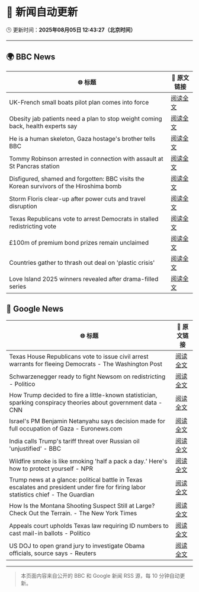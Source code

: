 # 🧠 新闻自动更新

🕒 更新时间：**2025年08月05日 12:43:27（北京时间）**

---

## 🌍 BBC News

| 🌐 标题 | 🔗 原文链接 |
|--------|-------------|
| UK-French small boats pilot plan comes into force | [阅读全文](https://www.bbc.com/news/articles/cewykzegy4qo?at_medium=RSS&at_campaign=rss) |
| Obesity jab patients need a plan to stop weight coming back, health experts say | [阅读全文](https://www.bbc.com/news/articles/cwy3jg20j1ro?at_medium=RSS&at_campaign=rss) |
| He is a human skeleton, Gaza hostage's brother tells BBC | [阅读全文](https://www.bbc.com/news/articles/cewyk4ezeedo?at_medium=RSS&at_campaign=rss) |
| Tommy Robinson arrested in connection with assault at St Pancras station | [阅读全文](https://www.bbc.com/news/articles/crr2dpxxzz1o?at_medium=RSS&at_campaign=rss) |
| Disfigured, shamed and forgotten: BBC visits the Korean survivors of the Hiroshima bomb | [阅读全文](https://www.bbc.com/news/articles/cp8zlwd3e42o?at_medium=RSS&at_campaign=rss) |
| Storm Floris clear-up after power cuts and travel disruption | [阅读全文](https://www.bbc.com/news/articles/c0j9g25q5eyo?at_medium=RSS&at_campaign=rss) |
| Texas Republicans vote to arrest Democrats in stalled redistricting vote | [阅读全文](https://www.bbc.com/news/articles/c93dkwnx94ro?at_medium=RSS&at_campaign=rss) |
| £100m of premium bond prizes remain unclaimed | [阅读全文](https://www.bbc.com/news/articles/ce3791ep6gko?at_medium=RSS&at_campaign=rss) |
| Countries gather to thrash out deal on 'plastic crisis' | [阅读全文](https://www.bbc.com/news/articles/cm2kem4plr5o?at_medium=RSS&at_campaign=rss) |
| Love Island 2025 winners revealed after drama-filled series | [阅读全文](https://www.bbc.com/news/articles/cewykzvj4glo?at_medium=RSS&at_campaign=rss) |

## 📰 Google News

| 🌐 标题 | 🔗 原文链接 |
|--------|-------------|
| Texas House Republicans vote to issue civil arrest warrants for fleeing Democrats - The Washington Post | [阅读全文](https://news.google.com/rss/articles/CBMioAFBVV95cUxOX1JHOWlreGhQcklOWVNlZDB4MTlKcm5ubzd4N1g3LXlYZ2VacXltdmVza0NscThNU2hmVTE5bjROY194eFpSQTRqU2x0dk5tN0FZWjdROC1rdTNQTi1NVF9UYmdueW44OHFCYzNSdU4tVlpPVFo0X2FBQUQxTUI4YXFiQjQtRzNVYjV5TUNBak42WTcySXZ4XzV4RUZObERF?oc=5) |
| Schwarzenegger ready to fight Newsom on redistricting - Politico | [阅读全文](https://news.google.com/rss/articles/CBMijgFBVV95cUxNRnBXNlFHOHhyZUF2alZrWlNnQTRleDBRbGF6bVA1eWJXbEpFQzdPdEk3OVh0b3d6ajZVUGRzRkdYRnU3dlF1ZWs3R09SMU4xcndSUHJLNDAtVUpzNzliOC1zbkZ4V1VBR1pyc3pyQ2ZqWmFzdm1DVzZzUG00QlBMQi1veWU5TEJDUndzVURn?oc=5) |
| How Trump decided to fire a little-known statistician, sparking conspiracy theories about government data - CNN | [阅读全文](https://news.google.com/rss/articles/CBMihAFBVV95cUxNS0NYbUZ2a1F4Q1J3eEltSHBhMkRBSGVEaGdfSnFJTHlJVy1wSzRMZDRRVndxWWFWaDMwNXhpS09KNDJMb18wVXhuUGFpYlVEdHBucmNFTmFZWEo0TjhBTm9QekpMMnFla1RIcmZINVI4VTlqVGRRNTYwTE5pdnZiM083TnPSAYoBQVVfeXFMTWlpM0tzLUdvT3FvR05LNWFlTWp6MGhaa0l6UUs4N3ZGdFlaVHdVUlFlNHp5bmpTTUFxMHdOTy1wNTQ3S3VMWVBRR3o3emdNQndZelFiQ0NnbmtyeU0wTnpWbC1ydzREWVUyU3NhQ0RJQ3ZQM0EyMWFPcndsT0wzdHYzN2dlc21Rdkxn?oc=5) |
| Israel's PM Benjamin Netanyahu says decision made for full occupation of Gaza - Euronews.com | [阅读全文](https://news.google.com/rss/articles/CBMilwFBVV95cUxQOHVKZkxmZnh3ZVM2YlV2MHFpZHFReGh5aThpV1Y1UzJ1M2kxOEpQQllHSlF6VUpxR0RjTEwwUExnYlBKamNsN1RFV3I5VjV5WWpydUVhQURySmFia2kxTHdfNjhvdVBLRWdObmpBMnlCNUl2dXhRcXF5MUZZV2pieEItcEFLd0xHSGkxR2thaW1iV3FucUFz?oc=5) |
| India calls Trump's tariff threat over Russian oil 'unjustified' - BBC | [阅读全文](https://news.google.com/rss/articles/CBMiWkFVX3lxTE41TnBYUWlEZjA1aDVQazN3QlJJb242NlZtU25WMi02RDhPWUtlTldqWENaVGVkZnJsMGhmYUdxNExpR1RfZVd4Z2l1YlhsYVRocnZBU1dlNlpJZ9IBX0FVX3lxTE9yLW0tQlV4S0U2R09vNU8zMTF5LVlNT2xRd2N1Zi1ILWtGcEhSVGQ5ZUdITTM5TDZTWVVWUDJiU2ctLXBuRXl1TjllbExsOG9HZEc3dTBtUlp5NlhzTWFv?oc=5) |
| Wildfire smoke is like smoking 'half a pack a day.' Here's how to protect yourself - NPR | [阅读全文](https://news.google.com/rss/articles/CBMipwFBVV95cUxQZU5aRkhuSEVQN1NmTEhOZzh6eVB6NjhOTnVVTHlTdWEzcFVPTGJ3c1dqT1FzdjdMcE9SYkpIc1llYWhveDBPM2FOdmFsVWdIYThpdHZ4d1FvMVk0U2M0ODJlV3haNlpzcE9leHJadGRhREU1VVhNNG1BQmVOTlpnbWhIQmFNYmtaSWpSMGJQSXJiUkFRdGFHVFJ6VXVmRGVodENSV0Zodw?oc=5) |
| Trump news at a glance: political battle in Texas escalates and president under fire for firing labor statistics chief - The Guardian | [阅读全文](https://news.google.com/rss/articles/CBMimgFBVV95cUxNa0Zrcl9vUlVUVHpQbUVjdlJndmhsOFNIUF9IYkdnNHBDTGFtOGVHTjN5OTh4b2FqMnpfaXdkT3RMejhyeHhiZmROb01mOV9Td2FxRlNGaE1WRF9Sc2tULUp3TlE1NUVEZVhCNzFJUTI2eFp5alRNWFNfUExOSUpXdjNSaGtNcTJMblRjV3NQWWVWSDlMT0FabEp3?oc=5) |
| How Is the Montana Shooting Suspect Still at Large? Check Out the Terrain. - The New York Times | [阅读全文](https://news.google.com/rss/articles/CBMidEFVX3lxTE45VDVxcW1PdjVGM19hNmF2ZTBQbkYzNEhLNEZkcEtPaVVvRm92RTIxUS1fU3dtdUdZVjcwU1NKc0FiWkp6bnQ2Ukl5QjBEOXFwcHB5cWZfcGFKcEo0VWM3SzQ4UzBwLUhaSnNIa1JuclFwalVI?oc=5) |
| Appeals court upholds Texas law requiring ID numbers to cast mail-in ballots - Politico | [阅读全文](https://news.google.com/rss/articles/CBMixAFBVV95cUxNdkVRX1pobE1ON210TUN5RWNnLWZYV0NYWEs3Z202WkVCZUR2R2w0dlJrSmRfZ1BvOThILW1KV3NkSnNJd3lqTW5wOENQckphVC1iMk9MWHYzdEZsQ3hhSU9GZzEzVkVVQ1JXdnZsV3Z1RmVQZnQySUl0OVA2SFdrbmQ4cUh4djdrWGdWdHFXYUU0XzhBRmVQbXNQcEducWRScUtsWmFqWVhmLWdhNXYwRUo5bzhxUm9IcGFUYm1YYzlFWkhr?oc=5) |
| US DOJ to open grand jury to investigate Obama officials, source says - Reuters | [阅读全文](https://news.google.com/rss/articles/CBMitgFBVV95cUxPMFpTV2JuSE1QSkh1bnBoWmdKMlpRbTJnY1RRQkJvY2wyT0NZZHJDUVpaZEJHaEY1MXdNbVppVVNSZU9DMFhBRUUtajZPeVJZNjdOSW5iNDU4YUlSdEk4NTF5d0lPU1A2eVo3ak10Q3R2RWk4QWdpMS15RVVycGJUc2lpd3JMSkVrQnBweHZOVGtSWm1BeEhuRFA5Sk5HUVNLZXVuVVBFbGVnZmdRS3FDSVVPMUk4Zw?oc=5) |

---
> 本页面内容来自公开的 BBC 和 Google 新闻 RSS 源，每 10 分钟自动更新。